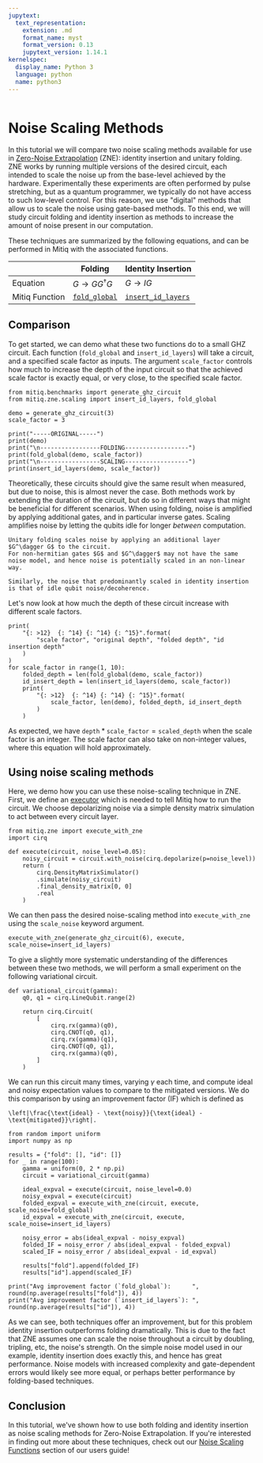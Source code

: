 ```yaml
---
jupytext:
  text_representation:
    extension: .md
    format_name: myst
    format_version: 0.13
    jupytext_version: 1.14.1
kernelspec:
  display_name: Python 3
  language: python
  name: python3
---
```


```{tags} cirq, zne
```
# Noise Scaling Methods

In this tutorial we will compare two noise scaling methods available for use in [Zero-Noise Extrapolation](https://mitiq.readthedocs.io/en/stable/guide/zne.html) (ZNE): identity insertion and unitary folding.
ZNE works by running multiple versions of the desired circuit, each intended to scale the noise up from the base-level achieved by the hardware.
Experimentally these experiments are often performed by pulse stretching, but as a quantum programmer, we typically do not have access to such low-level control.
For this reason, we use "digital" methods that allow us to scale the noise using gate-based methods.
To this end, we will study circuit folding and identity insertion as methods to increase the amount of noise present in our computation.

These techniques are summarized by the following equations, and can be performed in Mitiq with the associated functions.

|                | Folding              | Identity Insertion |
| -------------- | -------------------- | ------------------ |
| Equation       | $G \to GG^\dagger G$ | $G \to I G$        |
| Mitiq Function | [`fold_global`](https://mitiq.readthedocs.io/en/stable/apidoc.html#mitiq.zne.scaling.folding.fold_global) | [`insert_id_layers`](https://mitiq.readthedocs.io/en/stable/apidoc.html#mitiq.zne.scaling.identity_insertion.insert_id_layers) |

## Comparison

To get started, we can demo what these two functions do to a small GHZ circuit.
Each function (`fold_global` and `insert_id_layers`) will take a circuit, and a specified scale factor as inputs.
The argument `scale_factor` controls how much to increase the depth of the input circuit so that the achieved scale factor is exactly equal, or very close, to the specified scale factor.

```{code-cell} ipython3
from mitiq.benchmarks import generate_ghz_circuit
from mitiq.zne.scaling import insert_id_layers, fold_global

demo = generate_ghz_circuit(3)
scale_factor = 3

print("-----ORIGINAL-----")
print(demo)
print("\n-----------------FOLDING------------------")
print(fold_global(demo, scale_factor))
print("\n-----------------SCALING------------------")
print(insert_id_layers(demo, scale_factor))
```

Theoretically, these circuits should give the same result when measured, but due to noise, this is almost never the case.
Both methods work by extending the duration of the circuit, but do so in different ways that might be beneficial for different scenarios.
When using folding, noise is amplified by applying additional gates, and in particular inverse gates.
Scaling amplifies noise by letting the qubits idle for longer _between_ computation.

```{warning}
Unitary folding scales noise by applying an additional layer $G^\dagger G$ to the circuit.
For non-hermitian gates $G$ and $G^\dagger$ may not have the same noise model, and hence noise is potentially scaled in an non-linear way.

Similarly, the noise that predominantly scaled in identity insertion is that of idle qubit noise/decoherence.
```

Let's now look at how much the depth of these circuit increase with different scale factors.

```{code-cell} ipython3
print(
    "{: >12}  {: ^14} {: ^14} {: ^15}".format(
        "scale factor", "original depth", "folded depth", "id insertion depth"
    )
)
for scale_factor in range(1, 10):
    folded_depth = len(fold_global(demo, scale_factor))
    id_insert_depth = len(insert_id_layers(demo, scale_factor))
    print(
        "{: >12}  {: ^14} {: ^14} {: ^15}".format(
            scale_factor, len(demo), folded_depth, id_insert_depth
        )
    )
```

As expected, we have $\mathtt{depth} * \mathtt{scale\_factor} = \mathtt{scaled\_depth}$ when the scale factor is an integer.
The scale factor can also take on non-integer values, where this equation will hold approximately.

## Using noise scaling methods

Here, we demo how you can use these noise-scaling technique in ZNE.
First, we define an [executor](https://mitiq.readthedocs.io/en/stable/guide/executors.html) which is needed to tell Mitiq how to run the circuit.
We choose depolarizing noise via a simple density matrix simulation to act between every circuit layer.

```{code-cell} ipython3
from mitiq.zne import execute_with_zne
import cirq

def execute(circuit, noise_level=0.05):
    noisy_circuit = circuit.with_noise(cirq.depolarize(p=noise_level))
    return (
        cirq.DensityMatrixSimulator()
        .simulate(noisy_circuit)
        .final_density_matrix[0, 0]
        .real
    )
```

We can then pass the desired noise-scaling method into `execute_with_zne` using the `scale_noise` keyword argument.

```{code-cell} ipython3
execute_with_zne(generate_ghz_circuit(6), execute, scale_noise=insert_id_layers)
```

To give a slightly more systematic understanding of the differences between these two methods, we will perform a small experiment on the following variational circuit.

```{code-cell} ipython3
def variational_circuit(gamma):
    q0, q1 = cirq.LineQubit.range(2)

    return cirq.Circuit(
        [
            cirq.rx(gamma)(q0),
            cirq.CNOT(q0, q1),
            cirq.rx(gamma)(q1),
            cirq.CNOT(q0, q1),
            cirq.rx(gamma)(q0),
        ]
    )
```

We can run this circuit many times, varying $\gamma$ each time, and compute ideal and noisy expectation values to compare to the mitigated versions.
We do this comparison by using an improvement factor (IF) which is defined as
```{math}
\left|\frac{\text{ideal} - \text{noisy}}{\text{ideal} - \text{mitigated}}\right|.
```

```{code-cell} ipython3
from random import uniform
import numpy as np

results = {"fold": [], "id": []}
for _ in range(100):
    gamma = uniform(0, 2 * np.pi)
    circuit = variational_circuit(gamma)

    ideal_expval = execute(circuit, noise_level=0.0)
    noisy_expval = execute(circuit)
    folded_expval = execute_with_zne(circuit, execute, scale_noise=fold_global)
    id_expval = execute_with_zne(circuit, execute, scale_noise=insert_id_layers)

    noisy_error = abs(ideal_expval - noisy_expval)
    folded_IF = noisy_error / abs(ideal_expval - folded_expval)
    scaled_IF = noisy_error / abs(ideal_expval - id_expval)

    results["fold"].append(folded_IF)
    results["id"].append(scaled_IF)

print("Avg improvement factor (`fold_global`):      ", round(np.average(results["fold"]), 4))
print("Avg improvement factor (`insert_id_layers`): ", round(np.average(results["id"]), 4))
```

As we can see, both techniques offer an improvement, but for this problem identity insertion outperforms folding dramatically.
This is due to the fact that ZNE assumes one can scale the noise throughout a circuit by doubling, tripling, etc, the noise's strength.
On the simple noise model used in our example, identity insertion does exactly this, and hence has great performance.
Noise models with increased complexity and gate-dependent errors would likely see more equal, or perhaps better performance by folding-based techniques.


## Conclusion

In this tutorial, we've shown how to use both folding and identity insertion as noise scaling methods for Zero-Noise Extrapolation.
If you're interested in finding out more about these techniques, check out our [Noise Scaling Functions](https://mitiq.readthedocs.io/en/stable/guide/zne-3-options.html#noise-scaling-functions) section of our users guide!

